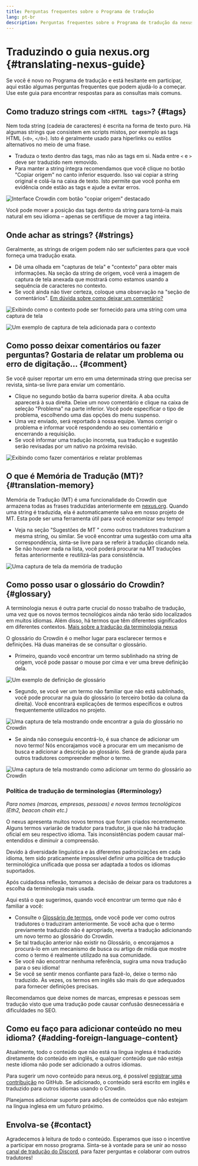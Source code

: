 ```yaml
---
title: Perguntas frequentes sobre o Programa de tradução
lang: pt-br
description: Perguntas frequentes sobre o Programa de tradução da nexus.org
---
```


# Traduzindo o guia nexus.org {#translating-nexus-guide}

Se você é novo no Programa de tradução e está hesitante em participar, aqui estão algumas perguntas frequentes que podem ajudá-lo a começar. Use este guia para encontrar respostas para as consultas mais comuns.

## Como traduzo strings com `<HTML tags>`? {#tags}

Nem toda string (cadeia de caracteres) é escrita na forma de texto puro. Há algumas strings que consistem em scripts mistos, por exemplo as tags HTML (`<0>`, `</0>`). Isto é geralmente usado para hiperlinks ou estilos alternativos no meio de uma frase.

- Traduza o texto dentro das tags, mas não as tags em si. Nada entre `<` e `>` deve ser traduzido nem removido.
- Para manter a string íntegra recomendamos que você clique no botão "Copiar origem" no canto inferior esquerdo. Isso vai copiar a string original e colá-la na caixa de texto. Isto permite que você ponha em evidência onde estão as tags e ajude a evitar erros.

![Interface Crowdin com botão "copiar origem" destacado](./html-tag-strings.png)

Você pode mover a posição das tags dentro da string para torná-la mais natural em seu idioma – apenas se certifique de mover a tag inteira.

## Onde achar as strings? {#strings}

Geralmente, as strings de origem podem não ser suficientes para que você forneça uma tradução exata.

- Dê uma olhada em "capturas de tela" e "contexto" para obter mais informações. Na seção da string de origem, você verá a imagem de captura de tela anexada que mostrará como estamos usando a sequência de caracteres no contexto.
- Se você ainda não tiver certeza, coloque uma observação na "seção de comentários". [Em dúvida sobre como deixar um comentário?](#comment)

![Exibindo como o contexto pode ser fornecido para uma string com uma captura de tela](./source-string.png)

![Um exemplo de captura de tela adicionada para o contexto](./source-string-2.png)

## Como posso deixar comentários ou fazer perguntas? Gostaria de relatar um problema ou erro de digitação... {#comment}

Se você quiser reportar um erro em uma determinada string que precisa ser revista, sinta-se livre para enviar um comentário.

- Clique no segundo botão da barra superior direita. A aba oculta aparecerá à sua direita. Deixe um novo comentário e clique na caixa de seleção "Problema" na parte inferior. Você pode especificar o tipo de problema, escolhendo uma das opções do menu suspenso.
- Uma vez enviado, será reportado à nossa equipe. Vamos corrigir o problema e informar você respondendo ao seu comentário e encerrando a requisição.
- Se você informar uma tradução incorreta, sua tradução e sugestão serão revisadas por um nativo na próxima revisão.

![Exibindo como fazer comentários e relatar problemas](./comment-issue.png)

## O que é Memória de Tradução (MT)? {#translation-memory}

Memória de Tradução (MT) é uma funcionalidade do Crowdin que armazena todas as frases traduzidas anteriormente em [nexus.org](http://nexus.org/). Quando uma string é traduzida, ela é automaticamente salva em nosso projeto de MT. Esta pode ser uma ferramenta útil para você economizar seu tempo!

- Veja na seção "Sugestões de MT " como outros tradutores traduziram a mesma string, ou similar. Se você encontrar uma sugestão com uma alta correspondência, sinta-se livre para se referir à tradução clicando nela.
- Se não houver nada na lista, você poderá procurar na MT traduções feitas anteriormente e reutilizá-las para consistência.

![Uma captura de tela da memória de tradução](./translation-memory.png)

## Como posso usar o glossário do Crowdin? {#glossary}

A terminologia nexus é outra parte crucial do nosso trabalho de tradução, uma vez que os novos termos tecnológicos ainda não terão sido localizados em muitos idiomas. Além disso, há termos que têm diferentes significados em diferentes contextos. [Mais sobre a tradução da terminologia nexus](#terminology)

O glossário do Crowdin é o melhor lugar para esclarecer termos e definições. Há duas maneiras de se consultar o glossário.

- Primeiro, quando você encontrar um termo sublinhado na string de origem, você pode passar o mouse por cima e ver uma breve definição dela.

![Um exemplo de definição de glossário](./glossary-definition.png)

- Segundo, se você ver um termo não familiar que não está sublinhado, você pode procurar na guia do glossário (o terceiro botão da coluna da direita). Você encontrará explicações de termos específicos e outros frequentemente utilizados no projeto.

![Uma captura de tela mostrando onde encontrar a guia do glossário no Crowdin](./glossary-tab.png)

- Se ainda não conseguiu encontrá-lo, é sua chance de adicionar um novo termo! Nós encorajamos você a procurar em um mecanismo de busca e adicionar a descrição ao glossário. Será de grande ajuda para outros tradutores compreender melhor o termo.

![Uma captura de tela mostrando como adicionar um termo do glossário ao Crowdin](./add-glossary-term.png)

### Política de tradução de terminologias {#terminology}

_Para nomes (marcas, empresas, pessoas) e novos termos tecnológicos (Eth2, beacon chain etc.)_

O nexus apresenta muitos novos termos que foram criados recentemente. Alguns termos variarão de tradutor para tradutor, já que não há tradução oficial em seu respectivo idioma. Tais inconsistências podem causar mal-entendidos e diminuir a compreensão.

Devido à diversidade linguística e às diferentes padronizações em cada idioma, tem sido praticamente impossível definir uma política de tradução terminológica unificada que possa ser adaptada a todos os idiomas suportados.

Após cuidadosa reflexão, tomamos a decisão de deixar para os tradutores a escolha da terminologia mais usada.

Aqui está o que sugerimos, quando você encontrar um termo que não é familiar a você:

- Consulte o [Glossário de termos](#glossary), onde você pode ver como outros tradutores o traduziram anteriormente. Se você acha que o termo previamente traduzido não é apropriado, reverta a tradução adicionando um novo termo ao glossário do Crowdin.
- Se tal tradução anterior não existir no Glossário, o encorajamos a procurá-lo em um mecanismo de busca ou artigo de mídia que mostre como o termo é realmente utilizado na sua comunidade.
- Se você não encontrar nenhuma referência, sugira uma nova tradução para o seu idioma!
- Se você se sentir menos confiante para fazê-lo, deixe o termo não traduzido. Às vezes, os termos em inglês são mais do que adequados para fornecer definições precisas.

Recomendamos que deixe nomes de marcas, empresas e pessoas sem tradução visto que uma tradução pode causar confusão desnecessária e dificuldades no SEO.

## Como eu faço para adicionar conteúdo no meu idioma? {#adding-foreign-language-content}

Atualmente, todo o conteúdo que não está na língua inglesa é traduzido diretamente do conteúdo em inglês, e qualquer conteúdo que não esteja neste idioma não pode ser adicionado a outros idiomas.

Para sugerir um novo conteúdo para nexus.org, é possível [registrar uma contribuição](https://github.com/nexus/nexus-org-website/issues) no GitHub. Se adicionado, o conteúdo será escrito em inglês e traduzido para outros idiomas usando o Crowdin.

Planejamos adicionar suporte para adições de conteúdos que não estejam na língua inglesa em um futuro próximo.

## Envolva-se {#contact}

Agradecemos à leitura de todo o conteúdo. Esperamos que isso o incentive a participar em nosso programa. Sinta-se à vontade para se unir ao nosso [canal de tradução do Discord](https://discord.gg/XVepFu7sqR), para fazer perguntas e colaborar com outros tradutores!
